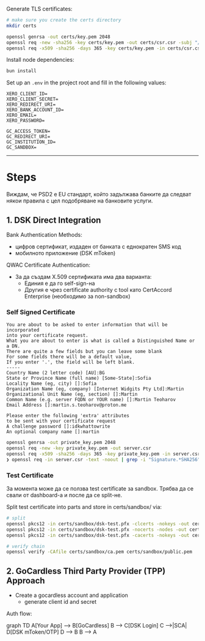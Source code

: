 Generate TLS certificates:

```bash
# make sure you create the certs directory
mkdir certs

openssl genrsa -out certs/key.pem 2048
openssl req -new -sha256 -key certs/key.pem -out certs/csr.csr -subj "/C=US/ST=State/L=City/O=Organization/OU=Unit/CN=localhost"
openssl req -x509 -sha256 -days 365 -key certs/key.pem -in certs/csr.csr -out certs/cert.pem
```

Install node dependencies:
```bash
bun install
```

Set up an `.env` in the project root and fill in the following values:
```
XERO_CLIENT_ID=
XERO_CLIENT_SECRET=
XERO_REDIRECT_URI=
XERO_BANK_ACCOUNT_ID=
XERO_EMAIL=
XERO_PASSWORD=

GC_ACCESS_TOKEN=
GC_REDIRECT_URI=
GC_INSTITUTION_ID=
GC_SANDBOX=
```




---
# Steps



Виждам, че PSD2 е EU стандарт, който задължава банките да следват някои правила с цел подобряване на банковите услуги.

## 1. DSK Direct Integration

Bank Authentication Methods:
- цифров сертификат, издаден от банката с еднократен SMS код
- мобилното приложение (DSK mToken)

QWAC Certificate Authentication:
- За да създам X.509 сертификата има два варианта:
  - Единия е да го self-sign-на
  - Другия е чрез certificate authority с tool като CertAccord Enterprise (необходимо за non-sandbox)

### Self Signed Certificate

```
You are about to be asked to enter information that will be incorporated
into your certificate request.
What you are about to enter is what is called a Distinguished Name or a DN.
There are quite a few fields but you can leave some blank
For some fields there will be a default value,
If you enter '.', the field will be left blank.
-----
Country Name (2 letter code) [AU]:BG
State or Province Name (full name) [Some-State]:Sofia
Locality Name (eg, city) []:Sofia
Organization Name (eg, company) [Internet Widgits Pty Ltd]:Martin
Organizational Unit Name (eg, section) []:Martin
Common Name (e.g. server FQDN or YOUR name) []:Martin Teoharov
Email Address []:martin.s.teoharov@proton.me

Please enter the following 'extra' attributes
to be sent with your certificate request
A challenge password []:idkwhattowrite
An optional company name []:martin
```

```bash
openssl genrsa -out private_key.pem 2048
openssl req -new -key private_key.pem -out server.csr
openssl req -x509 -sha256 -days 365 -key private_key.pem -in server.csr -out server.pem
❯ openssl req -in server.csr -text -noout | grep -i "Signature.*SHA256" && echo "Certificate is valid" || echo "Certificate may not be compatible with modern systems"
```

### Test Certificate

За момента може да се ползва test certificate за sandbox. Трябва да се свали от dashboard-a и после да се split-не.

Split test certificate into parts and store in certs/sandbox/ via:
```bash
# split
openssl pkcs12 -in certs/sandbox/dsk-test.pfx -clcerts -nokeys -out certs/sandbox/public.pem -passin pass:123456
openssl pkcs12 -in certs/sandbox/dsk-test.pfx -nocerts -nodes -out certs/sandbox/private.pem -passin pass:123456
openssl pkcs12 -in certs/sandbox/dsk-test.pfx -cacerts -nokeys -out certs/sandbox/ca.pem -passin pass:123456

# verify chain
openssl verify -CAfile certs/sandbox/ca.pem certs/sandbox/public.pem
```

## 2. GoCardless Third Party Provider (TPP) Approach

- Create a gocardless account and application
  - generate client id and secret


Auth flow:

graph TD
    A[Your App] --> B[GoCardless]
    B --> C[DSK Login]
    C -->|SCA| D[DSK mToken/OTP]
    D --> B
    B --> A
